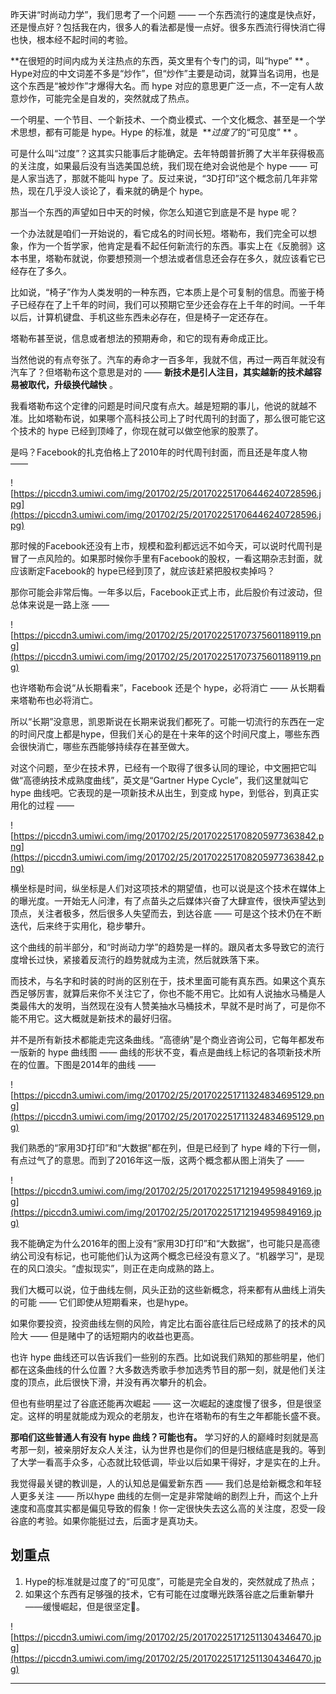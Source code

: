 昨天讲“时尚动力学”，我们思考了一个问题 —— 一个东西流行的速度是快点好，还是慢点好？包括我在内，很多人的看法都是慢一点好。很多东西流行得快消亡得也快，根本经不起时间的考验。

 **在很短的时间内成为关注热点的东西，英文里有个专门的词，叫“hype” ** 。Hype对应的中文词差不多是“炒作”，但“炒作”主要是动词，就算当名词用，也是这个东西是“被炒作”才爆得大名。而 hype 对应的意思更广泛一点，不一定有人故意炒作，可能完全是自发的，突然就成了热点。

一个明星、一个节目、一个新技术、一个商业模式、一个文化概念、甚至是一个学术思想，都有可能是 hype。Hype 的标准，就是  ***过度了*的“可见度” ** 。

可是什么叫“过度”？这其实只能事后才能确定。去年特朗普折腾了大半年获得极高的关注度，如果最后没有当选美国总统，我们现在绝对会说他是个 hype —— 可是人家当选了，那就不能叫 hype 了。反过来说，“3D打印”这个概念前几年非常热，现在几乎没人谈论了，看来就的确是个 hype。

那当一个东西的声望如日中天的时候，你怎么知道它到底是不是 hype 呢？

一个办法就是咱们一开始说的，看它成名的时间长短。塔勒布，我们完全可以想象，作为一个哲学家，他肯定是看不起任何新流行的东西。事实上在《反脆弱》这本书里，塔勒布就说，你要想预测一个想法或者信息还会存在多久，就应该看它已经存在了多久。

比如说，“椅子”作为人类发明的一种东西，它本质上是个可复制的信息。而鉴于椅子已经存在了上千年的时间，我们可以预期它至少还会存在上千年的时间。一千年以后，计算机键盘、手机这些东西未必存在，但是椅子一定还存在。

塔勒布甚至说，信息或者想法的预期寿命，和它的现有寿命成正比。

当然他说的有点夸张了。汽车的寿命才一百多年，我就不信，再过一两百年就没有汽车了？但塔勒布这个意思是对的 —— **新技术是引人注目，其实越新的技术越容易被取代，升级换代越快** 。

我看塔勒布这个定律的问题是时间尺度有点大。越是短期的事儿，他说的就越不准。比如塔勒布说，如果哪个高科技公司上了时代周刊的封面了，那么很可能它这个技术的 hype 已经到顶峰了，你现在就可以做空他家的股票了。

是吗？Facebook的扎克伯格上了2010年的时代周刊封面，而且还是年度人物 ——  

![https://piccdn3.umiwi.com/img/201702/25/201702251706446240728596.jpg](https://piccdn3.umiwi.com/img/201702/25/201702251706446240728596.jpg)

那时候的Facebook还没有上市，规模和盈利都远远不如今天，可以说时代周刊是冒了一点风险的。如果那时候你手里有Facebook的股权，一看这期杂志封面，就应该断定Facebook的 hype已经到顶了，就应该赶紧把股权卖掉吗？

那你可能会非常后悔。一年多以后，Facebook正式上市，此后股价有过波动，但总体来说是一路上涨 ——  

![https://piccdn3.umiwi.com/img/201702/25/201702251707375601189119.png](https://piccdn3.umiwi.com/img/201702/25/201702251707375601189119.png)

也许塔勒布会说“从长期看来”，Facebook 还是个 hype，必将消亡 —— 从长期看来塔勒布也必将消亡。

所以“长期”没意思，凯恩斯说在长期来说我们都死了。可能一切流行的东西在一定的时间尺度上都是hype，但我们关心的是在十来年的这个时间尺度上，哪些东西会很快消亡，哪些东西能够持续存在甚至做大。

对这个问题，至少在技术界，已经有一个取得了很多认同的理论，中文圈把它叫做“高德纳技术成熟度曲线”，英文是“Gartner Hype Cycle”，我们这里就叫它 hype 曲线吧。它表现的是一项新技术从出生，到变成 hype，到低谷，到真正实用化的过程 ——  

![https://piccdn3.umiwi.com/img/201702/25/201702251708205977363842.png](https://piccdn3.umiwi.com/img/201702/25/201702251708205977363842.png)

横坐标是时间，纵坐标是人们对这项技术的期望值，也可以说是这个技术在媒体上的曝光度。一开始无人问津，有了点苗头之后媒体兴奋了大肆宣传，很快声望达到顶点，关注者极多，然后很多人失望而去，到达谷底 —— 可是这个技术仍在不断迭代，后来终于实用化，稳步攀升。

这个曲线的前半部分，和“时尚动力学”的趋势是一样的。跟风者太多导致它的流行度增长过快，紧接着反流行的趋势就成为主流，然后就跌落下来。

而技术，与名字和时装的时尚的区别在于，技术里面可能有真东西。如果这个真东西足够厉害，就算后来你不关注它了，你也不能不用它。比如有人说抽水马桶是人类最伟大的发明，当然现在没有人赞美抽水马桶技术，早就不是时尚了，可是你不能不用它。这大概就是新技术的最好归宿。

并不是所有新技术都能走完这条曲线。“高德纳”是个商业咨询公司，它每年都发布一版新的 hype 曲线图 —— 曲线的形状不变，看点是曲线上标记的各项新技术所在的位置。下图是2014年的曲线 ——  

![https://piccdn3.umiwi.com/img/201702/25/201702251711324834695129.png](https://piccdn3.umiwi.com/img/201702/25/201702251711324834695129.png)

我们熟悉的“家用3D打印”和“大数据”都在列，但是已经到了 hype 峰的下行一侧，有点过气了的意思。而到了2016年这一版，这两个概念都从图上消失了 —— 

![https://piccdn3.umiwi.com/img/201702/25/201702251712194959849169.jpg](https://piccdn3.umiwi.com/img/201702/25/201702251712194959849169.jpg)

我不能确定为什么2016年的图上没有“家用3D打印”和“大数据”，也可能只是高德纳公司没有标记，也可能他们认为这两个概念已经没有意义了。“机器学习”，是现在的风口浪尖。“虚拟现实”，则正在走向成熟的路上。

我们大概可以说，位于曲线左侧，风头正劲的这些新概念，将来都有从曲线上消失的可能 —— 它们即使从短期看来，也是hype。

如果你要投资，投资曲线左侧的风险，肯定比右面谷底往后已经成熟了的技术的风险大 —— 但是赌中了的话短期内的收益也更高。

也许 hype 曲线还可以告诉我们一些别的东西。比如说我们熟知的那些明星，他们都在这条曲线的什么位置？大多数选秀歌手参加选秀节目的那一刻，就是他们关注度的顶点，此后很快下滑，并没有再次攀升的机会。

但也有些明星过了谷底还能再次崛起 —— 这一次崛起的速度慢了很多，但是很坚定。这样的明星就能成为观众的老朋友，也许在塔勒布的有生之年都能长盛不衰。

 **那咱们这些普通人有没有 hype 曲线？可能也有。** 学习好的人的巅峰时刻就是高考那一刻，被亲朋好友众人关注，认为世界也是你们的但是归根结底是我的。等到了大学一看高手众多，心态就比较低调，毕业以后如果干得好，才是实在的上升。

我觉得最关键的教训是，人的认知总是偏爱新东西 —— 我们总是给新概念和年轻人更多关注 —— 所以hype 曲线的左侧一定是非常陡峭的剧烈上升，而这个上升速度和高度其实都是偏见导致的假象！你一定很快失去这么高的关注度，忍受一段谷底的考验。如果你能挺过去，后面才是真功夫。 

## 划重点

1. Hype的标准就是过度了的“可见度”，可能是完全自发的，突然就成了热点；
2. 如果这个东西有足够强的技术，它有可能在过度曝光跌落谷底之后重新攀升——缓慢崛起，但是很坚定。

![https://piccdn3.umiwi.com/img/201702/25/201702251712511304346470.jpg](https://piccdn3.umiwi.com/img/201702/25/201702251712511304346470.jpg)

---
